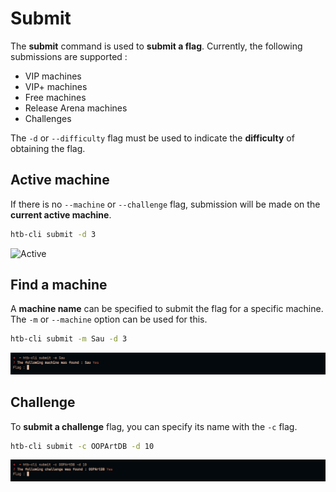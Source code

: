 # Submit

The **submit** command is used to **submit a flag**. Currently, the following submissions are supported :

* VIP machines
* VIP+ machines
* Free machines
* Release Arena machines
* Challenges

The `-d` or `--difficulty` flag must be used to indicate the **difficulty** of obtaining the flag.

## Active machine

If there is no `--machine` or `--challenge` flag, submission will be made on the **current active machine**.

```bash
htb-cli submit -d 3
```

![Active](/assets/commands/submit/active.png)

## Find a machine

A **machine name** can be specified to submit the flag for a specific machine. The `-m` or `--machine` option can be used for this.

```bash
htb-cli submit -m Sau -d 3
```

![Machine](/assets/commands/submit/machine.png)

## Challenge

To **submit a challenge** flag, you can specify its name with the `-c` flag.

```bash
htb-cli submit -c OOPArtDB -d 10
```

![Challenge](/assets/commands/submit/challenge.png)
